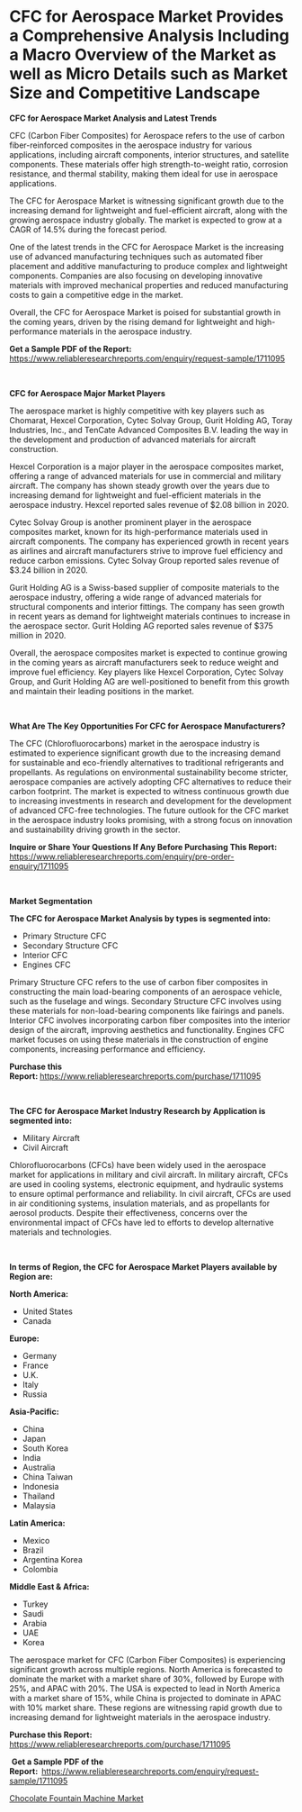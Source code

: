 <p><h1>CFC for Aerospace Market Provides a Comprehensive Analysis Including a Macro Overview of the Market as well as Micro Details such as Market Size and Competitive Landscape</h1></p><p><strong>CFC for Aerospace Market Analysis and Latest Trends</strong></p>
<p><p>CFC (Carbon Fiber Composites) for Aerospace refers to the use of carbon fiber-reinforced composites in the aerospace industry for various applications, including aircraft components, interior structures, and satellite components. These materials offer high strength-to-weight ratio, corrosion resistance, and thermal stability, making them ideal for use in aerospace applications.</p><p>The CFC for Aerospace Market is witnessing significant growth due to the increasing demand for lightweight and fuel-efficient aircraft, along with the growing aerospace industry globally. The market is expected to grow at a CAGR of 14.5% during the forecast period.</p><p>One of the latest trends in the CFC for Aerospace Market is the increasing use of advanced manufacturing techniques such as automated fiber placement and additive manufacturing to produce complex and lightweight components. Companies are also focusing on developing innovative materials with improved mechanical properties and reduced manufacturing costs to gain a competitive edge in the market.</p><p>Overall, the CFC for Aerospace Market is poised for substantial growth in the coming years, driven by the rising demand for lightweight and high-performance materials in the aerospace industry.</p></p>
<p><strong>Get a Sample PDF of the Report:&nbsp;</strong> <a href="https://www.reliableresearchreports.com/enquiry/request-sample/1711095">https://www.reliableresearchreports.com/enquiry/request-sample/1711095</a></p>
<p>&nbsp;</p>
<p><strong>CFC for Aerospace Major Market Players</strong></p>
<p><p>The aerospace market is highly competitive with key players such as Chomarat, Hexcel Corporation, Cytec Solvay Group, Gurit Holding AG, Toray Industries, Inc., and TenCate Advanced Composites B.V. leading the way in the development and production of advanced materials for aircraft construction.</p><p>Hexcel Corporation is a major player in the aerospace composites market, offering a range of advanced materials for use in commercial and military aircraft. The company has shown steady growth over the years due to increasing demand for lightweight and fuel-efficient materials in the aerospace industry. Hexcel reported sales revenue of $2.08 billion in 2020.</p><p>Cytec Solvay Group is another prominent player in the aerospace composites market, known for its high-performance materials used in aircraft components. The company has experienced growth in recent years as airlines and aircraft manufacturers strive to improve fuel efficiency and reduce carbon emissions. Cytec Solvay Group reported sales revenue of $3.24 billion in 2020.</p><p>Gurit Holding AG is a Swiss-based supplier of composite materials to the aerospace industry, offering a wide range of advanced materials for structural components and interior fittings. The company has seen growth in recent years as demand for lightweight materials continues to increase in the aerospace sector. Gurit Holding AG reported sales revenue of $375 million in 2020.</p><p>Overall, the aerospace composites market is expected to continue growing in the coming years as aircraft manufacturers seek to reduce weight and improve fuel efficiency. Key players like Hexcel Corporation, Cytec Solvay Group, and Gurit Holding AG are well-positioned to benefit from this growth and maintain their leading positions in the market.</p></p>
<p>&nbsp;</p>
<p><strong>What Are The Key Opportunities For CFC for Aerospace Manufacturers?</strong></p>
<p><p>The CFC (Chlorofluorocarbons) market in the aerospace industry is estimated to experience significant growth due to the increasing demand for sustainable and eco-friendly alternatives to traditional refrigerants and propellants. As regulations on environmental sustainability become stricter, aerospace companies are actively adopting CFC alternatives to reduce their carbon footprint. The market is expected to witness continuous growth due to increasing investments in research and development for the development of advanced CFC-free technologies. The future outlook for the CFC market in the aerospace industry looks promising, with a strong focus on innovation and sustainability driving growth in the sector.</p></p>
<p><strong>Inquire or Share Your Questions If Any Before Purchasing This Report:</strong> <a href="https://www.reliableresearchreports.com/enquiry/pre-order-enquiry/1711095">https://www.reliableresearchreports.com/enquiry/pre-order-enquiry/1711095</a></p>
<p>&nbsp;</p>
<p><strong>Market Segmentation</strong></p>
<p><strong>The CFC for Aerospace Market Analysis by types is segmented into:</strong></p>
<p><ul><li>Primary Structure CFC</li><li>Secondary Structure CFC</li><li>Interior CFC</li><li>Engines CFC</li></ul></p>
<p><p>Primary Structure CFC refers to the use of carbon fiber composites in constructing the main load-bearing components of an aerospace vehicle, such as the fuselage and wings. Secondary Structure CFC involves using these materials for non-load-bearing components like fairings and panels. Interior CFC involves incorporating carbon fiber composites into the interior design of the aircraft, improving aesthetics and functionality. Engines CFC market focuses on using these materials in the construction of engine components, increasing performance and efficiency.</p></p>
<p><strong>Purchase this Report:&nbsp;</strong><a href="https://www.reliableresearchreports.com/purchase/1711095">https://www.reliableresearchreports.com/purchase/1711095</a></p>
<p>&nbsp;</p>
<p><strong>The CFC for Aerospace Market Industry Research by Application is segmented into:</strong></p>
<p><ul><li>Military Aircraft</li><li>Civil Aircraft</li></ul></p>
<p><p>Chlorofluorocarbons (CFCs) have been widely used in the aerospace market for applications in military and civil aircraft. In military aircraft, CFCs are used in cooling systems, electronic equipment, and hydraulic systems to ensure optimal performance and reliability. In civil aircraft, CFCs are used in air conditioning systems, insulation materials, and as propellants for aerosol products. Despite their effectiveness, concerns over the environmental impact of CFCs have led to efforts to develop alternative materials and technologies.</p></p>
<p>&nbsp;</p>
<p><strong>In terms of Region, the CFC for Aerospace Market Players available by Region are:</strong></p>
<p>
    <p> <strong> North America: </strong>
        <ul>
            <li>United States</li>
            <li>Canada</li>
        </ul>
        </p> 
    <p> <strong> Europe: </strong>
        <ul>
            <li>Germany</li>
            <li>France</li>
            <li>U.K.</li>
            <li>Italy</li>
            <li>Russia</li>
        </ul>
        </p> 
    <p> <strong> Asia-Pacific: </strong>
        <ul>
            <li>China</li>
            <li>Japan</li>
            <li>South Korea</li>
            <li>India</li>
            <li>Australia</li>
            <li>China Taiwan</li>
            <li>Indonesia</li>
            <li>Thailand</li>
            <li>Malaysia</li>
        </ul>
        </p> 
    <p> <strong> Latin America: </strong>
        <ul>
            <li>Mexico</li>
            <li>Brazil</li>
            <li>Argentina Korea</li>
            <li>Colombia</li>
        </ul>
        </p> 
    <p> <strong> Middle East & Africa: </strong>
        <ul>
            <li>Turkey</li>
            <li>Saudi</li>
            <li>Arabia</li>
            <li>UAE</li>
            <li>Korea</li>
        </ul>
    </p>
    </p>
<p><p>The aerospace market for CFC (Carbon Fiber Composites) is experiencing significant growth across multiple regions. North America is forecasted to dominate the market with a market share of 30%, followed by Europe with 25%, and APAC with 20%. The USA is expected to lead in North America with a market share of 15%, while China is projected to dominate in APAC with 10% market share. These regions are witnessing rapid growth due to increasing demand for lightweight materials in the aerospace industry.</p></p>
<p><strong>Purchase this Report: </strong><a href="https://www.reliableresearchreports.com/purchase/1711095">https://www.reliableresearchreports.com/purchase/1711095</a></p>
<p>&nbsp;<strong>Get a Sample PDF of the Report:&nbsp;&nbsp;</strong><a href="https://www.reliableresearchreports.com/enquiry/request-sample/1711095">https://www.reliableresearchreports.com/enquiry/request-sample/1711095</a></p>
<p><strong></strong></p>
<p><p><a href="https://github.com/danielneavesallisons03mba/Market-Research-Report-List-1/blob/main/chocolate-fountain-machine-market.md">Chocolate Fountain Machine Market</a></p></p>